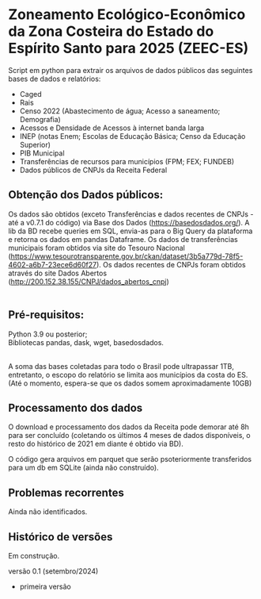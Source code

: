 # Zoneamento Ecológico-Econômico da Zona Costeira do Estado do Espírito Santo para 2025 (ZEEC-ES)

Script em python para extrair os arquivos de dados públicos das seguintes bases de dados e relatórios:
- Caged
- Rais
- Censo 2022 (Abastecimento de água; Acesso a saneamento; Demografia)
-  Acessos e Densidade de Acessos à internet banda larga
-  INEP (notas Enem; Escolas de Educação Básica; Censo da Educação Superior)
-  PIB Municipal
-  Transferências de recursos para municípios (FPM; FEX; FUNDEB)
-  Dados públicos de CNPJs da Receita Federal

## Obtenção dos Dados públicos:
Os dados são obtidos (exceto Transferências e dados recentes de CNPJs - até a v0.7.1 do código) via Base dos Dados (https://basedosdados.org/). A lib da BD recebe queries em SQL, envia-as para o Big Query da plataforma e retorna os dados em pandas Dataframe. Os dados de transferências municipais foram obtidos via site do Tesouro Nacional (https://www.tesourotransparente.gov.br/ckan/dataset/3b5a779d-78f5-4602-a6b7-23ece6d60f27). Os dados recentes de CNPJs foram obtidos através do site Dados Abertos (http://200.152.38.155/CNPJ/dados_abertos_cnpj) <br><br>

## Pré-requisitos:
Python 3.9 ou posterior;<br>
Bibliotecas pandas, dask, wget, basedosdados.<br><br>

A soma das bases coletadas para todo o Brasil pode ultrapassar 1TB, entretanto, o escopo do relatório se limita aos municípios da costa do ES. (Até o momento, espera-se que os dados somem aproximadamente 10GB)


## Processamento dos dados

O download e processamento dos dados da Receita pode demorar até 8h para ser concluído (coletando os últimos 4 meses de dados disponíveis, o resto do histórico de 2021 em diante é obtido via BD).

O código gera arquivos em parquet que serão psoteriormente transferidos para um db em SQLite (ainda não construído).<br>


## Problemas recorrentes
Ainda não identificados.



## Histórico de versões
Em construção.

versão 0.1 (setembro/2024)
- primeira versão
